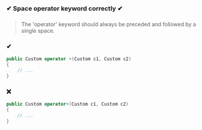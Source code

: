 ### ✔ Space operator keyword correctly ✔
###

> The 'operator' keyword should always be preceded and followed by a single space.

### ✔
``` csharp
public Custom operator +(Custom c1, Custom c2)
{
    // ...
}
```

### ❌
``` csharp
public Custom operator+(Custom c1, Custom c2)
{
    // ...
}
```
